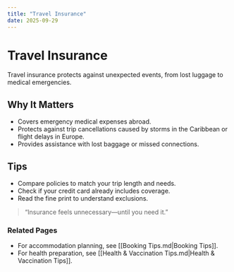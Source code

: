```yaml
---
title: "Travel Insurance"
date: 2025-09-29
---
```


# Travel Insurance
Travel insurance protects against unexpected events, from lost luggage to medical emergencies.

## Why It Matters
- Covers emergency medical expenses abroad.  
- Protects against trip cancellations caused by storms in the Caribbean or flight delays in Europe.  
- Provides assistance with lost baggage or missed connections.  

## Tips
- Compare policies to match your trip length and needs.  
- Check if your credit card already includes coverage.  
- Read the fine print to understand exclusions.  

> “Insurance feels unnecessary—until you need it.”

### Related Pages
- For accommodation planning, see [[Booking Tips.md|Booking Tips]].  
- For health preparation, see [[Health & Vaccination Tips.md|Health & Vaccination Tips]].  
